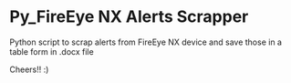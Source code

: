 # Py_FireEye NX Alerts Scrapper

Python script to scrap alerts from FireEye NX device and save those in a table form in .docx file

Cheers!! :)

